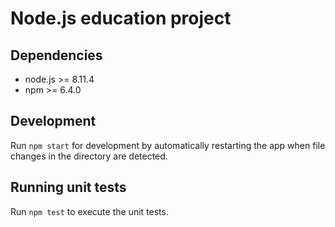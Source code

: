 # Node.js education project

## Dependencies
* node.js >= 8.11.4
* npm >= 6.4.0

## Development

Run `npm start` for development by automatically restarting the app when file changes in the directory are detected.

## Running unit tests

Run `npm test` to execute the unit tests.
